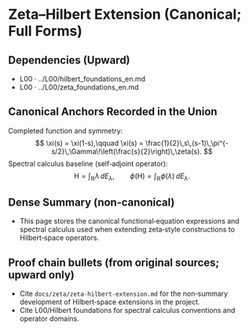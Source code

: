 # Zeta–Hilbert Extension (Canonical; Full Forms)

## Dependencies (Upward)
- L00 · ../L00/hilbert_foundations_en.md
- L00 · ../L00/zeta_foundations_en.md

## Canonical Anchors Recorded in the Union
Completed function and symmetry:
$$
\xi(s) = \xi(1-s),\qquad \xi(s) = \frac{1}{2}\,s\,(s-1)\,\pi^{-s/2}\,\Gamma\!\left(\frac{s}{2}\right)\,\zeta(s).
$$
Spectral calculus baseline (self‑adjoint operator):
$$
\mathsf{H} = \int_{\mathbb{R}} \lambda \, dE_{\lambda},\qquad \phi(\mathsf{H}) = \int_{\mathbb{R}} \phi(\lambda) \, dE_{\lambda}.
$$

## Dense Summary (non‑canonical)
- This page stores the canonical functional‑equation expressions and spectral calculus used when extending zeta‑style constructions to Hilbert‑space operators.

## Proof chain bullets (from original sources; upward only)
- Cite `docs/zeta/zeta-hilbert-extension.md` for the non‑summary development of Hilbert‑space extensions in the project.
- Cite L00/Hilbert foundations for spectral calculus conventions and operator domains.
